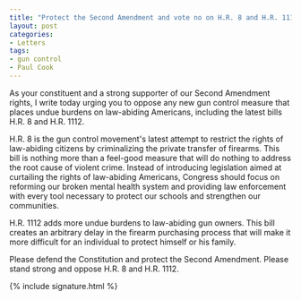 ```yaml
---
title: "Protect the Second Amendment and vote no on H.R. 8 and H.R. 1112"
layout: post
categories:
- Letters
tags:
- gun control
- Paul Cook
---
```


As your constituent and a strong supporter of our Second Amendment rights, I write today urging you to oppose any new gun control measure that places undue burdens on law-abiding Americans, including the latest bills H.R. 8 and H.R. 1112.

H.R. 8 is the gun control movement's latest attempt to restrict the rights of law-abiding citizens by criminalizing the private transfer of firearms. This bill is nothing more than a feel-good measure that will do nothing to address the root cause of violent crime. Instead of introducing legislation aimed at curtailing the rights of law-abiding Americans, Congress should focus on reforming our broken mental health system and providing law enforcement with every tool necessary to protect our schools and strengthen our communities.

H.R. 1112 adds more undue burdens to law-abiding gun owners. This bill creates an arbitrary delay in the firearm purchasing process that will make it more difficult for an individual to protect himself or his family.

Please defend the Constitution and protect the Second Amendment. Please stand strong and oppose H.R. 8 and H.R. 1112.

{% include signature.html %}
